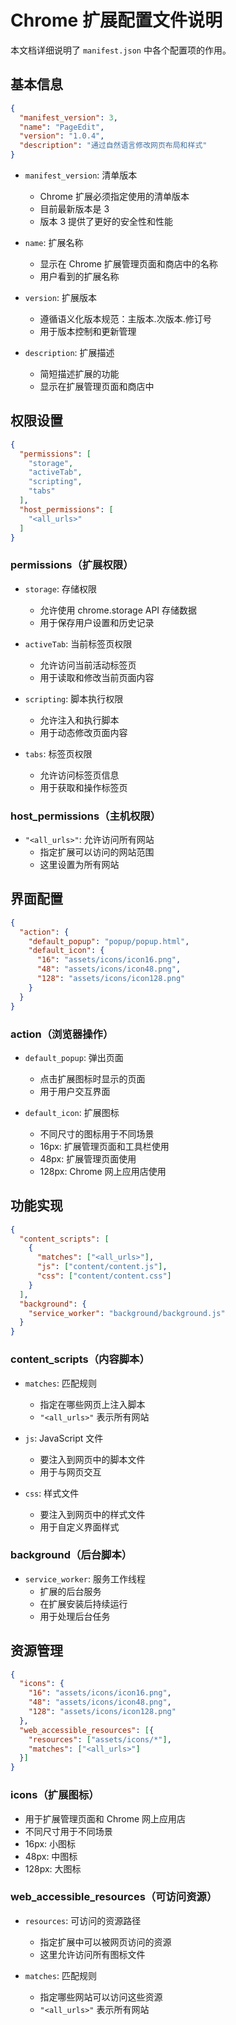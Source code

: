 # Chrome 扩展配置文件说明

本文档详细说明了 `manifest.json` 中各个配置项的作用。

## 基本信息

```json
{
  "manifest_version": 3,
  "name": "PageEdit",
  "version": "1.0.4",
  "description": "通过自然语言修改网页布局和样式"
}
```

- `manifest_version`: 清单版本
  - Chrome 扩展必须指定使用的清单版本
  - 目前最新版本是 3
  - 版本 3 提供了更好的安全性和性能

- `name`: 扩展名称
  - 显示在 Chrome 扩展管理页面和商店中的名称
  - 用户看到的扩展名称

- `version`: 扩展版本
  - 遵循语义化版本规范：主版本.次版本.修订号
  - 用于版本控制和更新管理

- `description`: 扩展描述
  - 简短描述扩展的功能
  - 显示在扩展管理页面和商店中

## 权限设置

```json
{
  "permissions": [
    "storage",
    "activeTab",
    "scripting",
    "tabs"
  ],
  "host_permissions": [
    "<all_urls>"
  ]
}
```

### permissions（扩展权限）
- `storage`: 存储权限
  - 允许使用 chrome.storage API 存储数据
  - 用于保存用户设置和历史记录

- `activeTab`: 当前标签页权限
  - 允许访问当前活动标签页
  - 用于读取和修改当前页面内容

- `scripting`: 脚本执行权限
  - 允许注入和执行脚本
  - 用于动态修改页面内容

- `tabs`: 标签页权限
  - 允许访问标签页信息
  - 用于获取和操作标签页

### host_permissions（主机权限）
- `"<all_urls>"`: 允许访问所有网站
  - 指定扩展可以访问的网站范围
  - 这里设置为所有网站

## 界面配置

```json
{
  "action": {
    "default_popup": "popup/popup.html",
    "default_icon": {
      "16": "assets/icons/icon16.png",
      "48": "assets/icons/icon48.png",
      "128": "assets/icons/icon128.png"
    }
  }
}
```

### action（浏览器操作）
- `default_popup`: 弹出页面
  - 点击扩展图标时显示的页面
  - 用于用户交互界面

- `default_icon`: 扩展图标
  - 不同尺寸的图标用于不同场景
  - 16px: 扩展管理页面和工具栏使用
  - 48px: 扩展管理页面使用
  - 128px: Chrome 网上应用店使用

## 功能实现

```json
{
  "content_scripts": [
    {
      "matches": ["<all_urls>"],
      "js": ["content/content.js"],
      "css": ["content/content.css"]
    }
  ],
  "background": {
    "service_worker": "background/background.js"
  }
}
```

### content_scripts（内容脚本）
- `matches`: 匹配规则
  - 指定在哪些网页上注入脚本
  - `"<all_urls>"` 表示所有网站

- `js`: JavaScript 文件
  - 要注入到网页中的脚本文件
  - 用于与网页交互

- `css`: 样式文件
  - 要注入到网页中的样式文件
  - 用于自定义界面样式

### background（后台脚本）
- `service_worker`: 服务工作线程
  - 扩展的后台服务
  - 在扩展安装后持续运行
  - 用于处理后台任务

## 资源管理

```json
{
  "icons": {
    "16": "assets/icons/icon16.png",
    "48": "assets/icons/icon48.png",
    "128": "assets/icons/icon128.png"
  },
  "web_accessible_resources": [{
    "resources": ["assets/icons/*"],
    "matches": ["<all_urls>"]
  }]
}
```

### icons（扩展图标）
- 用于扩展管理页面和 Chrome 网上应用店
- 不同尺寸用于不同场景
- 16px: 小图标
- 48px: 中图标
- 128px: 大图标

### web_accessible_resources（可访问资源）
- `resources`: 可访问的资源路径
  - 指定扩展中可以被网页访问的资源
  - 这里允许访问所有图标文件

- `matches`: 匹配规则
  - 指定哪些网站可以访问这些资源
  - `"<all_urls>"` 表示所有网站 